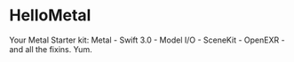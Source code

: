 # HelloMetal
Your Metal Starter kit: Metal - Swift 3.0 - Model I/O - SceneKit - OpenEXR - and all the fixins. Yum.


